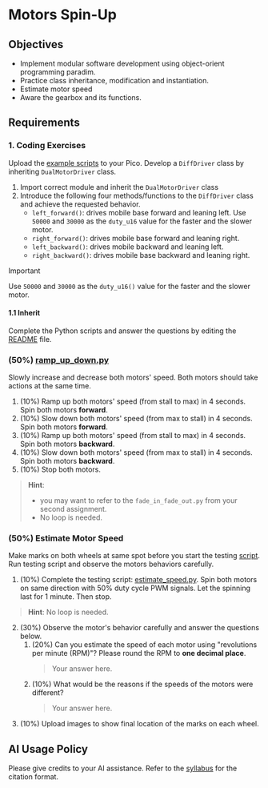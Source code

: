 # Motors Spin-Up

## Objectives
- Implement modular software development using object-orient programming paradim.
- Practice class inheritance, modification and instantiation.
- Estimate motor speed
- Aware the gearbox and its functions. 

## Requirements

### 1. Coding Exercises
Upload the [example scripts](https://github.com/linzhangUCA/3421example-motor_control) to your Pico.
Develop a `DiffDriver` class by inheriting `DualMotorDriver` class.

1. Import correct module and inherit the `DualMotorDriver` class
2. Introduce the following four methods/functions to the `DiffDriver` class and achieve the requested behavior.
   - `left_forward()`: drives mobile base forward and leaning left. Use `50000` and `30000` as the `duty_u16` value for the faster and the slower motor.
   - `right_forward()`: drives mobile base forward and leaning right. 
   - `left_backward()`: drives mobile backward and leaning left.  
   - `right_backward()`: drives mobile base backward and leaning right.
> [!IMPORTANT]
>  Use `50000` and `30000` as the `duty_u16()` value for the faster and the slower motor.

#### 1.1 Inherit 
Complete the Python scripts and answer the questions by editing the [README](/README.md) file. 
### (50%) [ramp_up_down.py](/ramp_up_down.py)
Slowly increase and decrease both motors' speed. Both motors should take actions at the same time.
1. (10%) Ramp up both motors' speed (from stall to max) in 4 seconds. Spin both motors **forward**.
2. (10%) Slow down both motors' speed (from max to stall) in 4 seconds. Spin both motors **forward**.
3. (10%) Ramp up both motors' speed (from stall to max) in 4 seconds. Spin both motors **backward**.
4. (10%) Slow down both motors' speed (from max to stall) in 4 seconds. Spin both motors **backward**.
5. (10%) Stop both motors.
> **Hint**:
> - you may want to refer to the `fade_in_fade_out.py` from your second assignment.
> - No loop is needed.

### (50%) Estimate Motor Speed
Make marks on both wheels at same spot before you start the testing [script](/estimate_speed.py). Run testing script and observe the motors behaviors carefully.
1. (10%) Complete the testing script: [estimate_speed.py](/estimate_speed.py). Spin both motors on same direction with 50% duty cycle PWM signals. Let the spinning last for 1 minute. Then stop.
> **Hint**: No loop is needed.
2. (30%) Observe the motor's behavior carefully and answer the questions below.
   1. (20%) Can you estimate the speed of each motor using "revolutions per minute (RPM)"? Please round the RPM to **one decimal place**. 
      > Your answer here.
   2. (10%) What would be the reasons if the speeds of the motors were different? 
      > Your answer here.
3. (10%) Upload images to show final location of the marks on each wheel. 
   
## AI Usage Policy
Please give credits to your AI assistance. Refer to the [syllabus](https://linzhanguca.github.io/_docs/robotics1-2024/syllabus.pdf) for the citation format.
